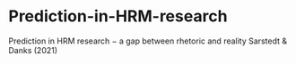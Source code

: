# Prediction-in-HRM-research
Prediction in HRM research − a gap between rhetoric and reality Sarstedt &amp; Danks (2021) 
